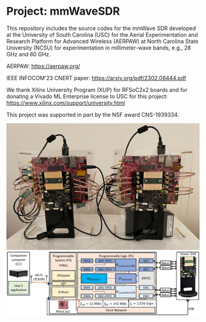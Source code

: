 # Project: mmWaveSDR

This repository includes the source codes for the mmWave SDR developed at the University of South Carolina (USC) for the Aerial Experimentation and Research Platform for Advanced Wireless (AERPAW) at North Carolina State University (NCSU) for experimentation in millimeter-wave bands, e.g., 28 GHz and 60 GHz.

AERPAW: https://aerpaw.org/

IEEE INFOCOM'23 CNERT paper: https://arxiv.org/pdf/2302.08444.pdf

We thank Xilinx University Program (XUP) for RFSoC2x2 boards and for donating a Vivado ML Enterprise license to USC for this project: https://www.xilinx.com/support/university.html

This project was supported in part by the NSF award CNS-1939334. 

![mmWave SDR](https://github.com/alphansahin/mmWaveSDR/blob/main/sdr1.jpg?raw=true)
![Block diagram](https://github.com/alphansahin/mmWaveSDR/blob/main/blockDiagram.jpg?raw=true)



